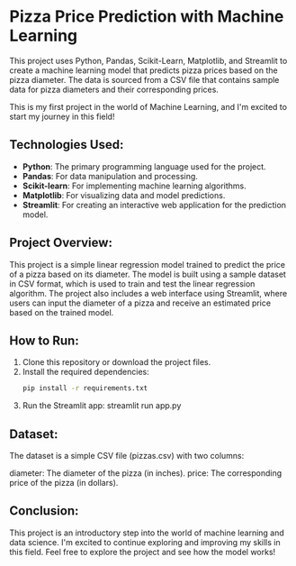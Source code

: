 # Pizza Price Prediction with Machine Learning

This project uses Python, Pandas, Scikit-Learn, Matplotlib, and Streamlit to create a machine learning model that predicts pizza prices based on the pizza diameter. The data is sourced from a CSV file that contains sample data for pizza diameters and their corresponding prices.

This is my first project in the world of Machine Learning, and I'm excited to start my journey in this field!

## Technologies Used:
- **Python**: The primary programming language used for the project.
- **Pandas**: For data manipulation and processing.
- **Scikit-learn**: For implementing machine learning algorithms.
- **Matplotlib**: For visualizing data and model predictions.
- **Streamlit**: For creating an interactive web application for the prediction model.

## Project Overview:
This project is a simple linear regression model trained to predict the price of a pizza based on its diameter. The model is built using a sample dataset in CSV format, which is used to train and test the linear regression algorithm. The project also includes a web interface using Streamlit, where users can input the diameter of a pizza and receive an estimated price based on the trained model.


## How to Run:

1. Clone this repository or download the project files.
2. Install the required dependencies:
   ```bash
   pip install -r requirements.txt
3. Run the Streamlit app:
   streamlit run app.py

## Dataset:
The dataset is a simple CSV file (pizzas.csv) with two columns:

diameter: The diameter of the pizza (in inches).
price: The corresponding price of the pizza (in dollars).

## Conclusion:
This project is an introductory step into the world of machine learning and data science. I'm excited to continue exploring and improving my skills in this field. Feel free to explore the project and see how the model works!
